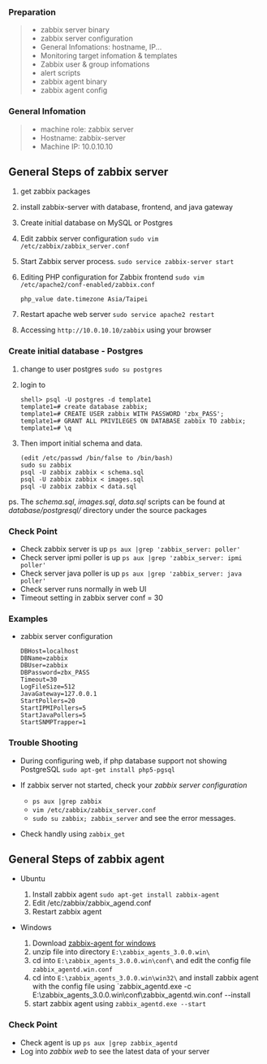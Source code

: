 ### Preparation

> * zabbix server binary
> * zabbix server configuration
> * General Infomations: hostname, IP...
> * Monitoring target infomation & templates
> * Zabbix user & group infomations
> * alert scripts
> * zabbix agent binary
> * zabbix agent config

### General Infomation
> * machine role: zabbix server
> * Hostname: zabbix-server
> * Machine IP: 10.0.10.10

## General Steps of zabbix server
1. get zabbix packages
2. install zabbix-server with database, frontend, and java gateway
3. Create initial database on MySQL or Postgres
4. Edit zabbix server configuration
	`sudo vim /etc/zabbix/zabbix_server.conf`
5. Start Zabbix server process.
	`sudo service zabbix-server start`
6. Editing PHP configuration for Zabbix frontend
	`sudo vim /etc/apache2/conf-enabled/zabbix.conf`

	```
	php_value date.timezone Asia/Taipei
	```
7. Restart apache web server
	`sudo service apache2 restart`
8. Accessing `http://10.0.10.10/zabbix` using your browser


### Create initial database - Postgres

1. change to user postgres
	`sudo su postgres`
2. login to

	```
	shell> psql -U postgres -d template1
	template1=# create database zabbix;
	template1=# CREATE USER zabbix WITH PASSWORD 'zbx_PASS';
	template1=# GRANT ALL PRIVILEGES ON DATABASE zabbix TO zabbix;
	template1=# \q
	```
3. Then import initial schema and data.

	```
	(edit /etc/passwd /bin/false to /bin/bash)
	sudo su zabbix
	psql -U zabbix zabbix < schema.sql
	psql -U zabbix zabbix < images.sql
	psql -U zabbix zabbix < data.sql
	```
ps. The _schema.sql_, _images.sql_, _data.sql_ scripts can be found at _database/postgresql/_ directory under the source packages

### Check Point
* Check zabbix server is up
	`ps aux |grep 'zabbix_server: poller'`
* Check server ipmi poller is up
	`ps aux |grep 'zabbix_server: ipmi poller'`
* Check server java poller is up
	`ps aux |grep 'zabbix_server: java poller'`
* Check server runs normally in web UI
* Timeout setting in zabbix server conf = 30

### Examples
* zabbix server configuration

	```
	DBHost=localhost
	DBName=zabbix
	DBUser=zabbix
	DBPassword=zbx_PASS
	Timeout=30
	LogFileSize=512
	JavaGateway=127.0.0.1
	StartPollers=20
	StartIPMIPollers=5
	StartJavaPollers=5
	StartSNMPTrapper=1

	```

### Trouble Shooting

* During configuring web, if php database support not showing PostgreSQL
  `sudo apt-get install php5-pgsql`

* If zabbix server not started, check your _zabbix server configuration_
	* `ps aux |grep zabbix`
	* `vim /etc/zabbix/zabbix_server.conf`
	* `sudo su zabbix; zabbix_server` and see the error messages.
* Check handly using `zabbix_get`


## General Steps of zabbix agent
* Ubuntu
	1. Install zabbix agent
	`sudo apt-get install zabbix-agent`
	2. Edit /etc/zabbix/zabbix_agend.conf
	3. Restart zabbix agent

* Windows
	1. Download [zabbix-agent for windows](http://www.zabbix.com/downloads/3.0.0/zabbix_agents_3.0.0.win.zip)
	2. unzip file into directory `E:\zabbix_agents_3.0.0.win\`
	3. cd into `E:\zabbix_agents_3.0.0.win\conf\` and edit the config file `zabbix_agentd.win.conf`
	4. cd into `E:\zabbix_agents_3.0.0.win\win32\` and install zabbix agent with the config file using `zabbix_agentd.exe -c E:\zabbix_agents_3.0.0.win\conf\zabbix_agentd.win.conf --install
	5. start zabbix agent using `zabbix_agentd.exe --start`

### Check Point
* Check agent is up
	`ps aux |grep zabbix_agentd`
* Log into _zabbix web_ to see the latest data of your server